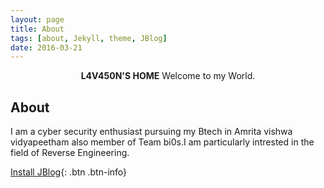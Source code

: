 ```yaml
---
layout: page
title: About
tags: [about, Jekyll, theme, JBlog]
date: 2016-03-21
---
```



<center><b>L4V450N'S HOME</b> Welcome to my World.</center>

## About
I am a cyber security enthusiast pursuing my Btech in Amrita vishwa vidyapeetham also member of Team bi0s.I am particularly intrested in the field of Reverse Engineering.

[Install JBlog](https://github.com/alperenbozkurt/JBlog){: .btn .btn-info}
